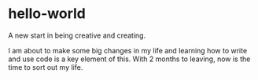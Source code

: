 # hello-world
A new start in being creative and creating.

I am about to make some big changes in my life and learning how to write and use code is a key element of this.
With 2 months to leaving, now is the time to sort out my life.
